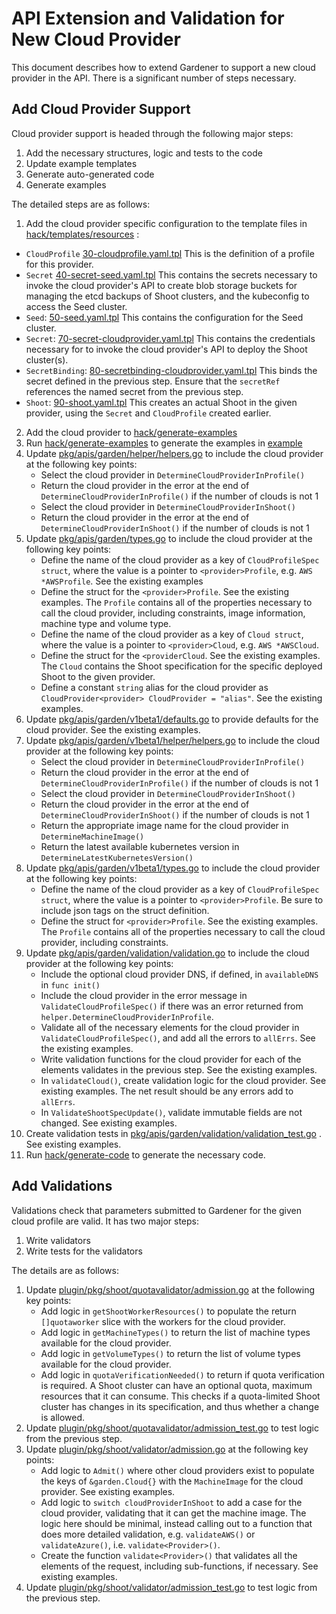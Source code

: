 # API Extension and Validation for New Cloud Provider

This document describes how to extend Gardener to support a new cloud provider in the API. There is a significant number of steps necessary.

## Add Cloud Provider Support

Cloud provider support is headed through the following major steps:

1. Add the necessary structures, logic and tests to the code
2. Update example templates
3. Generate auto-generated code
4. Generate examples

The detailed steps are as follows:

1. Add the cloud provider specific configuration to the template files in [hack/templates/resources](../../hack/templates/resources/) :
  * `CloudProfile` [30-cloudprofile.yaml.tpl](../../hack/templates/resources/30-cloudprofile.yaml.tpl) This is the definition of a profile for this provider.
  * `Secret` [40-secret-seed.yaml.tpl](../../hack/templates/resources/40-secret-seed.yaml.tpl) This contains the secrets necessary to invoke the cloud provider's API to create blob storage buckets for managing the etcd backups of Shoot clusters, and the kubeconfig to access the Seed cluster. 
  * `Seed`: [50-seed.yaml.tpl](../../hack/templates/resources/50-seed.yaml.tpl) This contains the configuration for the Seed cluster.
  * `Secret`: [70-secret-cloudprovider.yaml.tpl](../../hack/templates/70-secret-cloudprovider.yaml.tpl) This contains the credentials necessary for to invoke the cloud provider's API to deploy the Shoot cluster(s).
  * `SecretBinding`: [80-secretbinding-cloudprovider.yaml.tpl](../../hack/templates/resources/80-secretbinding-cloudprovider.yaml.tpl) This binds the secret defined in the previous step. Ensure that the `secretRef` references the named secret from the previous step.
  * `Shoot`: [90-shoot.yaml.tpl](../../hack/templates/resources/90-shoot.yaml.tpl) This creates an actual Shoot in the given provider, using the `Secret` and `CloudProfile` created earlier.
2. Add the cloud provider to [hack/generate-examples](../../hack/generate-examples) 
3. Run [hack/generate-examples](../../hack/generate-examples) to generate the examples in [example](../../example/)
4. Update [pkg/apis/garden/helper/helpers.go](../../pkg/apis/garden/helper/helpers.go) to include the cloud provider at the following key points:
    * Select the cloud provider in `DetermineCloudProviderInProfile()`
    * Return the cloud provider in the error at the end of `DetermineCloudProviderInProfile()` if the number of clouds is not 1
    * Select the cloud provider in `DetermineCloudProviderInShoot()`
    * Return the cloud provider in the error at the end of `DetermineCloudProviderInShoot()` if the number of clouds is not 1
5. Update [pkg/apis/garden/types.go](../../pkg/apis/garden/types.go) to include the cloud provider at the following key points:
    * Define the name of the cloud provider as a key of `CloudProfileSpec struct`, where the value is a pointer to `<provider>Profile`, e.g. `AWS *AWSProfile`. See the existing examples
    * Define the struct for the `<provider>Profile`. See the existing examples. The `Profile` contains all of the properties necessary to call the cloud provider, including constraints, image information, machine type and volume type.
    * Define the name of the cloud provider as a key of `Cloud struct`, where the value is a pointer to `<provider>Cloud`, e.g. `AWS *AWSCloud`. 
    * Define the struct for the `<providerCloud`. See the existing examples. The `Cloud` contains the Shoot specification for the specific deployed Shoot to the given provider.
    * Define a constant `string` alias for the cloud provider as `CloudProvider<provider> CloudProvider = "alias"`. See the existing examples.
6. Update [pkg/apis/garden/v1beta1/defaults.go](../../pkg/apis/garden/v1beta1/defaults.go) to provide defaults for the cloud provider. See the existing examples.
7. Update [pkg/apis/garden/v1beta1/helper/helpers.go](../../pkg/apis/garden/v1beta1/helper/helpers.go) to include the cloud provider at the following key points:
    * Select the cloud provider in `DetermineCloudProviderInProfile()`
    * Return the cloud provider in the error at the end of `DetermineCloudProviderInProfile()` if the number of clouds is not 1
    * Select the cloud provider in `DetermineCloudProviderInShoot()`
    * Return the cloud provider in the error at the end of `DetermineCloudProviderInShoot()` if the number of clouds is not 1
    * Return the appropriate image name for the cloud provider in `DetermineMachineImage()`
    * Return the latest available kubernetes version in `DetermineLatestKubernetesVersion()` 
8. Update [pkg/apis/garden/v1beta1/types.go](../../pkg/apis/garden/v1beta1/types.go) to include the cloud provider at the following key points:
    * Define the name of the cloud provider as a key of `CloudProfileSpec struct`, where the value is a pointer to `<provider>Profile`. Be sure to include json tags on the struct definition.
    * Define the struct for `<provider>Profile`. See the existing examples. The `Profile` contains all of the properties necessary to call the cloud provider, including constraints.
9. Update [pkg/apis/garden/validation/validation.go](../../pkg/apis/garden/validation/validation.go) to include the cloud provider at the following key points:
    * Include the optional cloud provider DNS, if defined, in `availableDNS` in `func init()`
    * Include the cloud provider in the error message in `ValidateCloudProfileSpec()` if there was an error returned from `helper.DetermineCloudProviderInProfile`.
    * Validate all of the necessary elements for the cloud provider in `ValidateCloudProfileSpec()`, and add all the errors to `allErrs`. See the existing examples.
    * Write validation functions for the cloud provider for each of the elements validates in the previous step. See the existing examples.
    * In `validateCloud()`, create validation logic for the cloud provider. See existing examples. The net result should be any errors add to `allErrs`.
    * In `ValidateShootSpecUpdate()`, validate immutable fields are not changed. See existing examples.
10. Create validation tests in [pkg/apis/garden/validation/validation_test.go](../../pkg/apis/garden/validation/validation_test.go) . See existing examples.
11. Run [hack/generate-code](../../hack/generate-code) to generate the necessary code.

## Add Validations

Validations check that parameters submitted to Gardener for the given cloud profile are valid. It has two major steps:

1. Write validators
2. Write tests for the validators

The details are as follows:

1. Update [plugin/pkg/shoot/quotavalidator/admission.go](../../plugin/pkg/shoot/quotavalidator/admission.go) at the following key points:
    * Add logic in `getShootWorkerResources()` to populate the return `[]quotaworker` slice with the workers for the cloud provider.
    * Add logic in `getMachineTypes()` to return the list of machine types available for the cloud provider.
    * Add logic in `getVolumeTypes()` to return the list of volume types available for the cloud provider.
    * Add logic in `quotaVerificationNeeded()` to return if quota verification is required. A Shoot cluster can have an optional quota, maximum resources that it can consume. This checks if a quota-limited Shoot cluster has changes in its specification, and thus whether a change is allowed.
2. Update [plugin/pkg/shoot/quotavalidator/admission_test.go](../../plugin/pkg/shoot/quotavalidator/admission_test.go) to test logic from the previous step.
3. Update [plugin/pkg/shoot/validator/admission.go](../../plugin/pkg/shoot/validator/admission.go) at the following key points:
    * Add logic to `Admit()` where other cloud providers exist to populate the keys of `&garden.Cloud{}` with the `MachineImage` for the cloud provider. See existing examples.
    * Add logic to `switch cloudProviderInShoot` to add a case for the cloud provider, validating that it can get the machine image. The logic here should be minimal, instead calling out to a function that does more detailed validation, e.g. `validateAWS()` or `validateAzure()`, i.e. `validate<Provider>()`.
    * Create the function `validate<Provider>()` that validates all the elements of the request, including sub-functions, if necessary. See existing examples.
4. Update [plugin/pkg/shoot/validator/admission_test.go](../../plugin/pkg/shoot/validator/admission_test.go) to test logic from the previous step.

